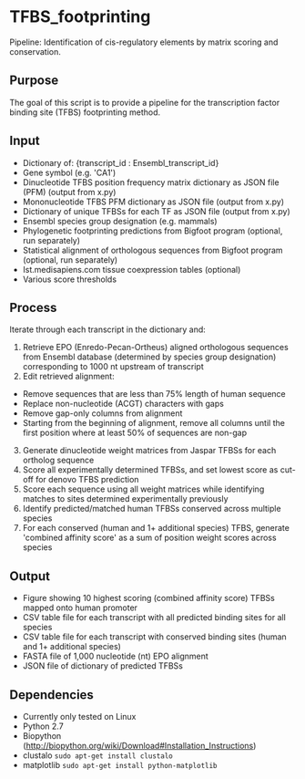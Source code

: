 TFBS_footprinting
=================
Pipeline: Identification of cis-regulatory elements by matrix scoring and conservation.

## Purpose
The goal of this script is to provide a pipeline for the transcription factor binding site (TFBS) footprinting method.

## Input
- Dictionary of: {transcript_id : Ensembl_transcript_id}
- Gene symbol (e.g. 'CA1')
- Dinucleotide TFBS position frequency matrix dictionary as JSON file (PFM) (output from x.py)
- Mononucleotide TFBS PFM dictionary as JSON file (output from x.py)
- Dictionary of unique TFBSs for each TF as JSON file (output from x.py)
- Ensembl species group designation (e.g. mammals)
- Phylogenetic footprinting predictions from Bigfoot program (optional, run separately)
- Statistical alignment of orthologous sequences from Bigfoot program (optional, run separately)
- Ist.medisapiens.com tissue coexpression tables (optional)
- Various score thresholds


## Process
Iterate through each transcript in the dictionary and:
 1. Retrieve EPO (Enredo-Pecan-Ortheus) aligned orthologous sequences from Ensembl database (determined by species group designation) corresponding to 1000 nt upstream of transcript
 2. Edit retrieved alignment:
- Remove sequences that are less than 75% length of human sequence
- Replace non-nucleotide (ACGT) characters with gaps
- Remove gap-only columns from alignment
- Starting from the beginning of alignment, remove all columns until the first position where at least 50% of sequences are non-gap
 3. Generate dinucleotide weight matrices from Jaspar TFBSs for each ortholog sequence
 4. Score all experimentally determined TFBSs, and set lowest score as cut-off for denovo TFBS prediction
 5. Score each sequence using all weight matrices while identifying matches to sites determined experimentally previously
 6. Identify predicted/matched human TFBSs conserved across multiple species
 7. For each conserved (human and 1+ additional species) TFBS, generate 'combined affinity score' as a sum of position weight scores across species

## Output
- Figure showing 10 highest scoring (combined affinity score) TFBSs mapped onto human promoter
- CSV table file for each transcript with all predicted binding sites for all species
- CSV table file for each transcript with conserved binding sites (human and 1+ additional species)
- FASTA file of 1,000 nucleotide (nt) EPO alignment
- JSON file of dictionary of predicted TFBSs

## Dependencies
- Currently only tested on Linux
- Python 2.7
- Biopython (http://biopython.org/wiki/Download#Installation_Instructions)
- clustalo `sudo apt-get install clustalo`
- matplotlib `sudo apt-get install python-matplotlib`
